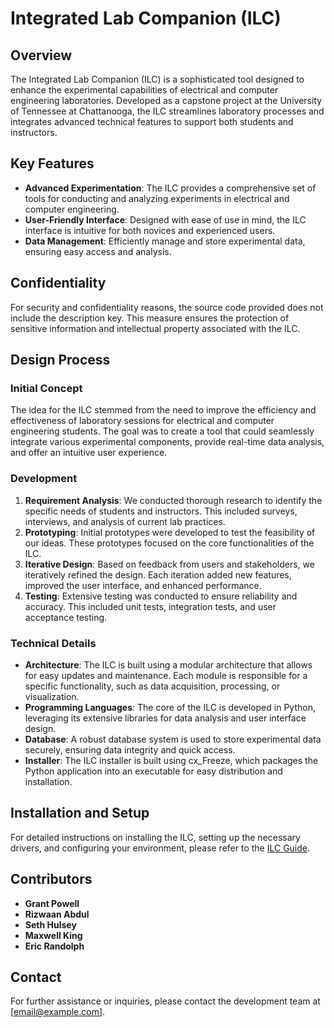 # Integrated Lab Companion (ILC)

## Overview

The Integrated Lab Companion (ILC) is a sophisticated tool designed to enhance the experimental capabilities of electrical and computer engineering laboratories. Developed as a capstone project at the University of Tennessee at Chattanooga, the ILC streamlines laboratory processes and integrates advanced technical features to support both students and instructors.

## Key Features

- **Advanced Experimentation**: The ILC provides a comprehensive set of tools for conducting and analyzing experiments in electrical and computer engineering.
- **User-Friendly Interface**: Designed with ease of use in mind, the ILC interface is intuitive for both novices and experienced users.
- **Data Management**: Efficiently manage and store experimental data, ensuring easy access and analysis.

## Confidentiality

For security and confidentiality reasons, the source code provided does not include the description key. This measure ensures the protection of sensitive information and intellectual property associated with the ILC.

## Design Process

### Initial Concept

The idea for the ILC stemmed from the need to improve the efficiency and effectiveness of laboratory sessions for electrical and computer engineering students. The goal was to create a tool that could seamlessly integrate various experimental components, provide real-time data analysis, and offer an intuitive user experience.

### Development

1. **Requirement Analysis**: We conducted thorough research to identify the specific needs of students and instructors. This included surveys, interviews, and analysis of current lab practices.
2. **Prototyping**: Initial prototypes were developed to test the feasibility of our ideas. These prototypes focused on the core functionalities of the ILC.
3. **Iterative Design**: Based on feedback from users and stakeholders, we iteratively refined the design. Each iteration added new features, improved the user interface, and enhanced performance.
4. **Testing**: Extensive testing was conducted to ensure reliability and accuracy. This included unit tests, integration tests, and user acceptance testing.

### Technical Details

- **Architecture**: The ILC is built using a modular architecture that allows for easy updates and maintenance. Each module is responsible for a specific functionality, such as data acquisition, processing, or visualization.
- **Programming Languages**: The core of the ILC is developed in Python, leveraging its extensive libraries for data analysis and user interface design.
- **Database**: A robust database system is used to store experimental data securely, ensuring data integrity and quick access.
- **Installer**: The ILC installer is built using cx_Freeze, which packages the Python application into an executable for easy distribution and installation.

## Installation and Setup

For detailed instructions on installing the ILC, setting up the necessary drivers, and configuring your environment, please refer to the [ILC Guide](https://cpen.vesulo.com/guides/v1).

## Contributors

- **Grant Powell**
- **Rizwaan Abdul**
- **Seth Hulsey**
- **Maxwell King**
- **Eric Randolph**

## Contact

For further assistance or inquiries, please contact the development team at [email@example.com].

